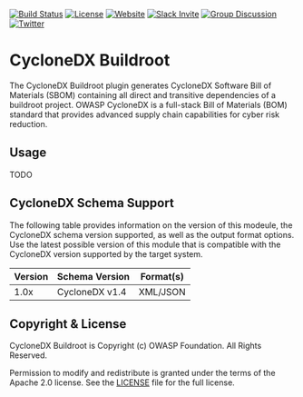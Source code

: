 [![Build Status](https://github.com/CycloneDX/cyclonedx-buildroot/workflows/CI/badge.svg)](https://github.com/CycloneDX/cyclonedx-buildroot/actions?workflow=CI)
[![License](https://img.shields.io/badge/license-Apache%202.0-brightgreen.svg)][License]
[![Website](https://img.shields.io/badge/https://-cyclonedx.org-blue.svg)](https://cyclonedx.org/)
[![Slack Invite](https://img.shields.io/badge/Slack-Join-blue?logo=slack&labelColor=393939)](https://cyclonedx.org/slack/invite)
[![Group Discussion](https://img.shields.io/badge/discussion-groups.io-blue.svg)](https://groups.io/g/CycloneDX)
[![Twitter](https://img.shields.io/twitter/url/http/shields.io.svg?style=social&label=Follow)](https://twitter.com/CycloneDX_Spec)


# CycloneDX Buildroot

The CycloneDX Buildroot plugin generates CycloneDX Software Bill of Materials (SBOM) containing all direct 
and transitive dependencies of a buildroot project. OWASP CycloneDX is a full-stack Bill of Materials (BOM)
standard that provides advanced supply chain capabilities for cyber risk reduction.

## Usage

TODO

## CycloneDX Schema Support

The following table provides information on the version of this modeule, the CycloneDX schema version supported, 
as well as the output format options. Use the latest possible version of this module that is compatible with 
the CycloneDX version supported by the target system.

| Version | Schema Version | Format(s) |
| ------- | -------------- | --------- |
| 1.0x | CycloneDX v1.4 | XML/JSON |


Copyright & License
-------------------

CycloneDX Buildroot is Copyright (c) OWASP Foundation. All Rights Reserved.

Permission to modify and redistribute is granted under the terms of the Apache 2.0 license. See the [LICENSE] file for the full license.

[License]: https://github.com/CycloneDX/cyclonedx-maven-plugin/blob/master/LICENSE
